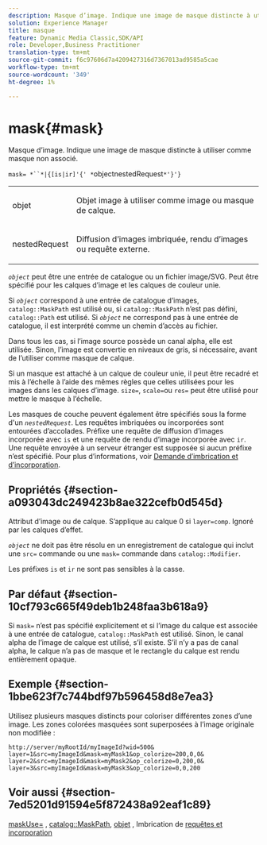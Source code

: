 ```yaml
---
description: Masque d’image. Indique une image de masque distincte à utiliser comme masque non associé.
solution: Experience Manager
title: masque
feature: Dynamic Media Classic,SDK/API
role: Developer,Business Practitioner
translation-type: tm+mt
source-git-commit: f6c97606d7a4209427316d7367013ad9585a5cae
workflow-type: tm+mt
source-wordcount: '349'
ht-degree: 1%

---
```



# mask{#mask}

Masque d’image. Indique une image de masque distincte à utiliser comme masque non associé.

`mask= *``*|{[is|ir]'{' *`objectnestedRequest`*'}'}`

<table id="simpletable_F5A8CD8D7E9B48DAB3C8184E8FE60D9B"> 
 <tr class="strow"> 
  <td class="stentry"> <p><span class="varname"> objet</span> </p></td> 
  <td class="stentry"> <p>Objet image à utiliser comme image ou masque de calque. </p></td> 
 </tr> 
 <tr class="strow"> 
  <td class="stentry"> <p><span class="varname"> nestedRequest</span> </p></td> 
  <td class="stentry"> <p>Diffusion d’images imbriquée, rendu d’images ou requête externe. </p></td> 
 </tr> 
</table>

*`object`* peut être une entrée de catalogue ou un fichier image/SVG. Peut être spécifié pour les calques d’image et les calques de couleur unie.

Si *`object`* correspond à une entrée de catalogue d’images, `catalog::MaskPath` est utilisé ou, si `catalog::MaskPath` n’est pas défini, `catalog::Path` est utilisé. Si *`object`* ne correspond pas à une entrée de catalogue, il est interprété comme un chemin d’accès au fichier.

Dans tous les cas, si l’image source possède un canal alpha, elle est utilisée. Sinon, l’image est convertie en niveaux de gris, si nécessaire, avant de l’utiliser comme masque de calque.

Si un masque est attaché à un calque de couleur unie, il peut être recadré et mis à l’échelle à l’aide des mêmes règles que celles utilisées pour les images dans les calques d’image. `size=`,  `scale=`ou  `res=` peut être utilisé pour mettre le masque à l’échelle.

Les masques de couche peuvent également être spécifiés sous la forme d&#39;un *`nestedRequest`*. Les requêtes imbriquées ou incorporées sont entourées d’accolades. Préfixe une requête de diffusion d’images incorporée avec `is` et une requête de rendu d’image incorporée avec `ir`. Une requête envoyée à un serveur étranger est supposée si aucun préfixe n’est spécifié. Pour plus d’informations, voir [Demande d’imbrication et d’incorporation](../../../../../is-api/http-ref/image-serving-api-ref/c-http-protocol-reference/c-syntax-and-features/r-request-nesting-and-embedding.md#reference-38ec66d4062046589e16c39bf1c6049b).

## Propriétés {#section-a093043dc249423b8ae322cefb0d545d}

Attribut d’image ou de calque. S’applique au calque 0 si `layer=comp`. Ignoré par les calques d’effet.

*`object`* ne doit pas être résolu en un enregistrement de catalogue qui inclut une  `src=` commande ou une  `mask=` commande dans  `catalog::Modifier`.

Les préfixes `is` et `ir` ne sont pas sensibles à la casse.

## Par défaut {#section-10cf793c665f49deb1b248faa3b618a9}

Si `mask=` n’est pas spécifié explicitement et si l’image du calque est associée à une entrée de catalogue, `catalog::MaskPath` est utilisé. Sinon, le canal alpha de l’image de calque est utilisé, s’il existe. S’il n’y a pas de canal alpha, le calque n’a pas de masque et le rectangle du calque est rendu entièrement opaque.

## Exemple {#section-1bbe623f7c744bdf97b596458d8e7ea3}

Utilisez plusieurs masques distincts pour coloriser différentes zones d’une image. Les zones colorées masquées sont superposées à l’image originale non modifiée :

`http://server/myRootId/myImageId?wid=500& layer=1&src=myImageId&mask=myMask1&op_colorize=200,0,0& layer=2&src=myImageId&mask=myMask2&op_colorize=0,200,0& layer=3&src=myImageId&mask=myMask3&op_colorize=0,0,200`

## Voir aussi {#section-7ed5201d91594e5f872438a92eaf1c89}

[maskUse=](../../../../../is-api/http-ref/image-serving-api-ref/c-http-protocol-reference/c-command-reference/r-maskuse.md#reference-9bb1fb5eee4a4bd38f33dadc1a752464) ,  [catalog::MaskPath](/help/aem-is-ir-api/is-api/image-catalog/image-serving-api-ref/c-image-catalog-reference/c-image-svg-data-reference/c-image-data-reference/r-maskpath-cat.md),  [objet](../../../../../is-api/http-ref/image-serving-api-ref/c-http-protocol-reference/c-data-types/r-object.md#reference-2591bd24548d462782c68d138ef795a0) , Imbrication de  [requêtes et incorporation](../../../../../is-api/http-ref/image-serving-api-ref/c-http-protocol-reference/c-syntax-and-features/r-request-nesting-and-embedding.md#reference-38ec66d4062046589e16c39bf1c6049b)
